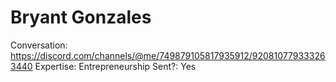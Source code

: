 # Bryant Gonzales

Conversation: https://discord.com/channels/@me/749879105817935912/920810779333263440
Expertise: Entrepreneurship
Sent?: Yes